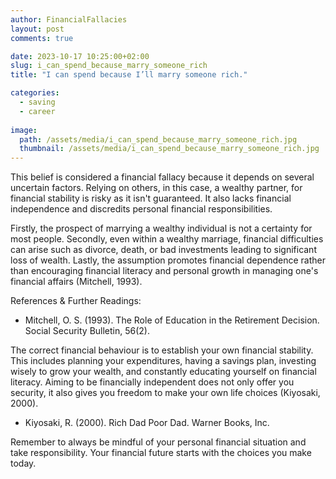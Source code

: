 ```yaml
---
author: FinancialFallacies
layout: post
comments: true

date: 2023-10-17 10:25:00+02:00  
slug: i_can_spend_because_marry_someone_rich
title: "I can spend because I’ll marry someone rich."

categories:
  - saving
  - career
  
image:
  path: /assets/media/i_can_spend_because_marry_someone_rich.jpg
  thumbnail: /assets/media/i_can_spend_because_marry_someone_rich.jpg
---
```


This belief is considered a financial fallacy because it depends on several uncertain factors. Relying on others, in this case, a wealthy partner, for financial stability is risky as it isn't guaranteed. It also lacks financial independence and discredits personal financial responsibilities.

Firstly, the prospect of marrying a wealthy individual is not a certainty for most people. Secondly, even within a wealthy marriage, financial difficulties can arise such as divorce, death, or bad investments leading to significant loss of wealth. Lastly, the assumption promotes financial dependence rather than encouraging financial literacy and personal growth in managing one's financial affairs (Mitchell, 1993).

References & Further Readings:
- Mitchell, O. S. (1993). The Role of Education in the Retirement Decision. Social Security Bulletin, 56(2).

The correct financial behaviour is to establish your own financial stability. This includes planning your expenditures, having a savings plan, investing wisely to grow your wealth, and constantly educating yourself on financial literacy. Aiming to be financially independent does not only offer you security, it also gives you freedom to make your own life choices (Kiyosaki, 2000).

- Kiyosaki, R. (2000). Rich Dad Poor Dad. Warner Books, Inc.
  
Remember to always be mindful of your personal financial situation and take responsibility. Your financial future starts with the choices you make today.
